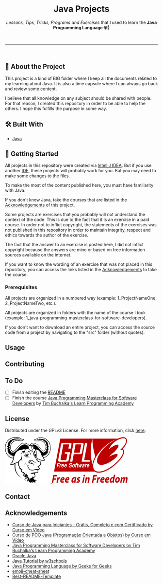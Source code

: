 <!-- Heading -->
<h1 align="center">Java Projects</h1>
    <p align="center"><em>Lessons, Tips, Tricks, Programs and Exercises</em> that I used to learn the <strong>Java Programming Language &#x1F913&#x1F596</strong></p>
<br>

---

<br>

<!-- About the Project -->
<h2><strong>&#x1F9D0 About the Project</strong></h2>
    <p>This project is a kind of BIG folder where I keep all the documents related to my learning about Java. It is also a time capsule where I can always go back and review some content.</p>
    <p>I believe that all knowledge on any subject should be shared with people. For that reason, I created this repository in order to be able to help the others. I hope this fulfills the purpose in some way.</p>

<!-- Built With -->
<h2><strong>&#x1F6E0 Built With</strong></h2>
    <ul>
        <li><a href="https://en.wikipedia.org/wiki/Java_%28programming_language%29">Java</a></li>
    </ul>

<!-- Getting Started -->
<h2><strong>&#x1F3C1 Getting Started</strong></h2>
    <p>All projects in this repository were created via <a href="https://www.jetbrains.com/idea/">IntelliJ IDEA</a>. But if you use another <a href="https://en.wikipedia.org/wiki/Integrated_development_environment">IDE</a>, these projects will probably work for you. But you may need to make some changes to the files.</p>
    <p>To make the most of the content published here, you must have familiarity with Java.</p>
    <p>If you don't know Java, take the courses that are listed in the <a href="https://github.com/vyujitanaka/Java-Projects#acknowledgements">Acknowledgements</a> of this project.</p>
    <p>Some projects are exercises that you probably will not understand the context of the code. This is due to the fact that it is an exercise in a paid course. In order not to inflict copyright, the statements of the exercises was not published in this repository in order to maintain integrity, respect and ethics towards the author of the exercise.</p>
    <p>The fact that the answer to an exercise is posted here, I did not inflict copyright because the answers are mine or based on free information sources available on the internet.</p>
    <p>If you want to know the wording of an exercise that was not placed in this repository, you can access the links listed in the <a href="https://github.com/vyujitanaka/Java-Projects#acknowledgements">Acknowledgements</a> to take the course.</p>

<!-- Prerequisites -->
### Prerequisites
All projects are organized in a numbered way (example: 1_ProjectNameOne, 2_ProjectNameTwo, etc.).

All projects are organized in folders with the name of the course I took (example: 1_java-programming-masterclass-for-software-developers).

If you don't want to download an entire project, you can access the source code from a project by navigating to the "src" folder (without quotes).

<!-- Usage Examples -->
## Usage

<!-- Contributing -->
## Contributing

<!-- To Do -->
## To Do
- [ ] Finish editing the [README](https://github.com/vyujitanaka/Java-Projects/blob/master/README.md)
- [ ] Finish the course [Java Programming Masterclass for Software Developers](https://www.udemy.com/course/java-the-complete-java-developer-course/) by [Tim Buchalka's Learn Programming Academy](https://www.udemy.com/user/learn-programming-academy/)

<!-- License -->
## License
Distributed under the GPLv3 License. For more information, click [here](https://github.com/vyujitanaka/Java-Projects/blob/master/LICENSE).

<!-- License Logos -->
<p align = "left">
    <tr>
        <td>
            <a href="https://www.gnu.org/">
            <img src="images/GNU-Logo.png" alt="GNU Logo" width="150" height="150">
            </a>
        </td>
    </tr>
    <tr>
        <td>
            <a href="https://www.gnu.org/licenses/gpl-3.0.html">
            <img src="images/GPLv3-Logo.png" alt="GNU Logo" width="250" height="150">
            </a>
        </td>
    </tr>
</p>

<!-- Contact -->
## Contact

<!-- Acknowledgements-->
## Acknowledgements
* [Curso de Java para Iniciantes - Grátis, Completo e com Certificado by Curso em Vídeo](https://www.youtube.com/playlist?list=PLHz_AreHm4dkI2ZdjTwZA4mPMxWTfNSpR)
* [Curso de POO Java (Programação Orientada a Objetos) by Curso em Vídeo](https://www.youtube.com/playlist?list=PLHz_AreHm4dkqe2aR0tQK74m8SFe-aGsY)
* [Java Programming Masterclass for Software Developers by Tim Buchalka's Learn Programming Academy](https://www.udemy.com/course/java-the-complete-java-developer-course/)
* [Oracle Java](https://www.oracle.com/java/)
* [Java Tutorial by w3schools](https://www.w3schools.com/java/default.asp)
* [Java Programming Language by Geeks for Geeks](https://www.geeksforgeeks.org/java/)
* [emoji-cheat-sheet](https://github.com/ikatyang/emoji-cheat-sheet)
* [Best-README-Template](https://github.com/othneildrew/Best-README-Template)